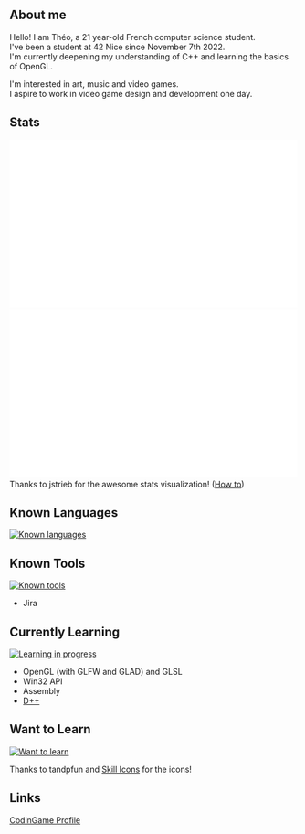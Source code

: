 ## About me

Hello! I am Théo, a 21 year-old French computer science student.  
I've been a student at 42 Nice since November 7th 2022.  
I'm currently deepening my understanding of C++ and learning the basics of OpenGL.  

I'm interested in art, music and video games.  
I aspire to work in video game design and development one day.  

## Stats

![](https://raw.githubusercontent.com/thepaqui/stats/master/generated/overview.svg#gh-dark-mode-only)
![](https://raw.githubusercontent.com/thepaqui/stats/master/generated/languages.svg#gh-dark-mode-only)  
Thanks to jstrieb for the awesome stats visualization! ([How to](https://github.com/jstrieb/github-stats))

## Known Languages

[![Known languages](https://skillicons.dev/icons?i=c,cpp&theme=dark)](https://skillicons.dev)

## Known Tools

[![Known tools](https://skillicons.dev/icons?i=vscode,vim,git,gamemakerstudio&theme=dark)](https://skillicons.dev)
- Jira

## Currently Learning

[![Learning in progress](https://skillicons.dev/icons?i=visualstudio,discordbots,python&theme=dark)](https://skillicons.dev)  
- OpenGL (with GLFW and GLAD) and GLSL
- Win32 API
- Assembly
- [D++](https://github.com/brainboxdotcc/DPP)

## Want to Learn

[![Want to learn](https://skillicons.dev/icons?i=unity,unreal,mysql,blender,java,ts&theme=dark)](https://skillicons.dev)  

Thanks to tandpfun and [Skill Icons](https://github.com/tandpfun/skill-icons) for the icons!

## Links

[CodinGame Profile](https://www.codingame.com/profile/2c6b0a3cff5e9ae80c4d7b877623d7765903174)
